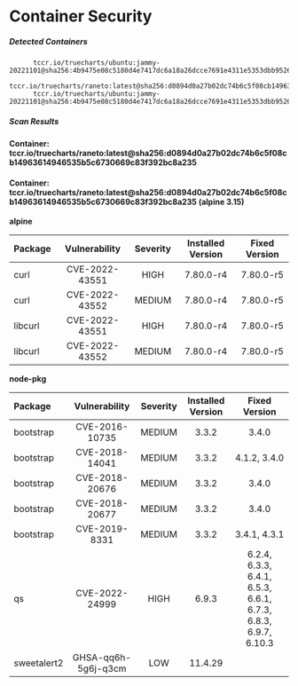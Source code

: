 # Container Security

##### Detected Containers

          tccr.io/truecharts/ubuntu:jammy-20221101@sha256:4b9475e08c5180d4e7417dc6a18a26dcce7691e4311e5353dbb952645c5ff43f
          tccr.io/truecharts/raneto:latest@sha256:d0894d0a27b02dc74b6c5f08cb14963614946535b5c6730669c83f392bc8a235
          tccr.io/truecharts/ubuntu:jammy-20221101@sha256:4b9475e08c5180d4e7417dc6a18a26dcce7691e4311e5353dbb952645c5ff43f

##### Scan Results

**Container: tccr.io/truecharts/raneto:latest@sha256:d0894d0a27b02dc74b6c5f08cb14963614946535b5c6730669c83f392bc8a235**

#### Container: tccr.io/truecharts/raneto:latest@sha256:d0894d0a27b02dc74b6c5f08cb14963614946535b5c6730669c83f392bc8a235 (alpine 3.15)
    

**alpine**

      
| Package         |    Vulnerability   |   Severity  |  Installed Version | Fixed Version |
|:----------------|:------------------:|:-----------:|:------------------:|:-------------:|
| curl         |    CVE-2022-43551   |   HIGH  |  7.80.0-r4 | 7.80.0-r5 |
| curl         |    CVE-2022-43552   |   MEDIUM  |  7.80.0-r4 | 7.80.0-r5 |
| libcurl         |    CVE-2022-43551   |   HIGH  |  7.80.0-r4 | 7.80.0-r5 |
| libcurl         |    CVE-2022-43552   |   MEDIUM  |  7.80.0-r4 | 7.80.0-r5 |

**node-pkg**

      
| Package         |    Vulnerability   |   Severity  |  Installed Version | Fixed Version |
|:----------------|:------------------:|:-----------:|:------------------:|:-------------:|
| bootstrap         |    CVE-2016-10735   |   MEDIUM  |  3.3.2 | 3.4.0 |
| bootstrap         |    CVE-2018-14041   |   MEDIUM  |  3.3.2 | 4.1.2, 3.4.0 |
| bootstrap         |    CVE-2018-20676   |   MEDIUM  |  3.3.2 | 3.4.0 |
| bootstrap         |    CVE-2018-20677   |   MEDIUM  |  3.3.2 | 3.4.0 |
| bootstrap         |    CVE-2019-8331   |   MEDIUM  |  3.3.2 | 3.4.1, 4.3.1 |
| qs         |    CVE-2022-24999   |   HIGH  |  6.9.3 | 6.2.4, 6.3.3, 6.4.1, 6.5.3, 6.6.1, 6.7.3, 6.8.3, 6.9.7, 6.10.3 |
| sweetalert2         |    GHSA-qq6h-5g6j-q3cm   |   LOW  |  11.4.29 |  |

